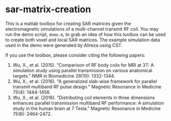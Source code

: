 # sar-matrix-creation
This is a matlab toolbox for creating SAR matrices given the electromagnetic simulations of a multi-channel transmit RF coil. 
You may run the demo script, `demo.m`, to grab an idea of how this toolbox can be used to create both voxel and local SAR matrices. 
The example simulation data used in the demo were generated by Alireza using CST.  

If you use the toolbox, please consider citing the following papers:
1) Wu, X., et al. (2015). "Comparison of RF body coils for MRI at 3T: A simulation study using parallel transmission on various anatomical targets." NMR in Biomedicine 28(10): 1332-1344.
2) Wu, X., et al. (2016). "A generalized slab-wise framework for parallel transmit multiband RF pulse design." Magnetic Resonance in Medicine 75(4): 1444-1456.
3) Wu, X., et al. (2016). "Distributing coil elements in three dimensions enhances parallel transmission multiband RF performance: A simulation study in the human brain at 7 Tesla." Magnetic Resonance in Medicine 75(6): 2464-2472.





